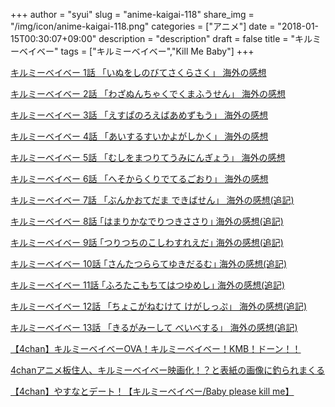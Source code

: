 +++
author = "syui"
slug = "anime-kaigai-118"
share_img = "/img/icon/anime-kaigai-118.png"
categories = ["アニメ"]
date = "2018-01-15T00:30:07+09:00"
description = "description"
draft = false
title = "キルミーベイベー"
tags = ["キルミーベイベー","Kill Me Baby"]
+++



<a href="http://blog.livedoor.jp/kaigai_no/archives/29754946.html" rel="nofollow" target="_blank" title="キルミーベイベー 1話 「いぬをしのびてさくらさく」 海外の感想">キルミーベイベー 1話 「いぬをしのびてさくらさく」 海外の感想</a>

<a href="http://blog.livedoor.jp/kaigai_no/archives/29992523.html" rel="nofollow" target="_blank" title="キルミーベイベー 2話 「わざぬんちゃくでくまふうせん」 海外の感想">キルミーベイベー 2話 「わざぬんちゃくでくまふうせん」 海外の感想</a>

<a href="http://blog.livedoor.jp/kaigai_no/archives/30291734.html" rel="nofollow" target="_blank" title="キルミーベイベー 3話 「えすぱのろえばあめずもう」 海外の感想">キルミーベイベー 3話 「えすぱのろえばあめずもう」 海外の感想</a>

<a href="http://blog.livedoor.jp/kaigai_no/archives/30540753.html" rel="nofollow" target="_blank" title="キルミーベイベー 4話 「あいするすいかよがしかく」 海外の感想">キルミーベイベー 4話 「あいするすいかよがしかく」 海外の感想</a>

<a href="http://blog.livedoor.jp/kaigai_no/archives/30812764.html" rel="nofollow" target="_blank" title="キルミーベイベー 5話 「むしをまつりてうみにんぎょう」 海外の感想">キルミーベイベー 5話 「むしをまつりてうみにんぎょう」 海外の感想</a>

<a href="http://blog.livedoor.jp/kaigai_no/archives/31071342.html" rel="nofollow" target="_blank" title="キルミーベイベー 6話 「へそからくりでてるごおり」 海外の感想">キルミーベイベー 6話 「へそからくりでてるごおり」 海外の感想</a>

<a href="http://blog.livedoor.jp/kaigai_no/archives/3279239.html" rel="nofollow" target="_blank" title="キルミーベイベー 7話 「ぶんかおてだま できばせん」 海外の感想(追記)">キルミーベイベー 7話 「ぶんかおてだま できばせん」 海外の感想(追記)</a>

<a href="http://blog.livedoor.jp/kaigai_no/archives/3428226.html" rel="nofollow" target="_blank" title="キルミーベイベー 8話 ｢はまりかなでりつきささり｣ 海外の感想(追記)">キルミーベイベー 8話 ｢はまりかなでりつきささり｣ 海外の感想(追記)</a>

<a href="http://blog.livedoor.jp/kaigai_no/archives/3867146.html" rel="nofollow" target="_blank" title="キルミーベイベー 9話 ｢つりつちのこしわすれえだ｣ 海外の感想(追記)">キルミーベイベー 9話 ｢つりつちのこしわすれえだ｣ 海外の感想(追記)</a>

<a href="http://blog.livedoor.jp/kaigai_no/archives/4017745.html" rel="nofollow" target="_blank" title="キルミーベイベー 10話 ｢さんたつららてゆきだるむ｣ 海外の感想(追記)">キルミーベイベー 10話 ｢さんたつららてゆきだるむ｣ 海外の感想(追記)</a>

<a href="http://blog.livedoor.jp/kaigai_no/archives/4287107.html" rel="nofollow" target="_blank" title="キルミーベイベー 11話 ｢ふろたこもちてはつゆめし｣ 海外の感想(追記)">キルミーベイベー 11話 ｢ふろたこもちてはつゆめし｣ 海外の感想(追記)</a>

<a href="http://blog.livedoor.jp/kaigai_no/archives/4623449.html" rel="nofollow" target="_blank" title="キルミーベイベー 12話 「ちょこがねむけて けがしっぷ」 海外の感想(追記)">キルミーベイベー 12話 「ちょこがねむけて けがしっぷ」 海外の感想(追記)</a>

<a href="http://blog.livedoor.jp/kaigai_no/archives/4887653.html" rel="nofollow" target="_blank" title="キルミーベイベー 13話 「きるがみーして べいべする」 海外の感想(追記)">キルミーベイベー 13話 「きるがみーして べいべする」 海外の感想(追記)</a>

<a href="http://cosmoneapolitan.blog.fc2.com/blog-entry-280.html" rel="nofollow" target="_blank" title="【4chan】キルミーベイベーOVA！キルミーベイベー！KMB！ドーン！！">【4chan】キルミーベイベーOVA！キルミーベイベー！KMB！ドーン！！</a>

<a href="http://cosmoneapolitan.blog.fc2.com/blog-entry-426.html" rel="nofollow" target="_blank" title="4chanアニメ板住人、キルミーベイベー映画化！？と表紙の画像に釣られまくる">4chanアニメ板住人、キルミーベイベー映画化！？と表紙の画像に釣られまくる</a>

<a href="http://kaigai2chsokuhou.com/2016/11/18/this-is-your-date-tonight/" rel="nofollow" target="_blank" title="【4chan】やすなとデート！【キルミーベイベー/Baby please kill me】">【4chan】やすなとデート！【キルミーベイベー/Baby please kill me】</a>
